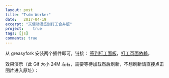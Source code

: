 ```yaml
---
layout: post
title: "Tsdm Worker"
date:   2017-04-19
excerpt: "天使动漫签到打工合并版"
project:    true
tags: [js]
comments: true
---
```


从 greasyfork 安装两个插件即可，链接： [签到打工面板](https://greasyfork.org/en/scripts/34332-天使动漫打工签到集合版)，[打工页面依赖](https://greasyfork.org/en/scripts/29119-天使动漫打工)。

效果演示（此 Gif 大小 24M 左右，需要等待加载然后刷新，不想刷新请直接点击图片进入原址）：

<div align="center"><blockquote class="imgur-embed-pub" lang="en" data-id="a/zBbti"><a href="//imgur.com/zBbti"></a></blockquote><script async src="//s.imgur.com/min/embed.js" charset="utf-8"></script></div>
